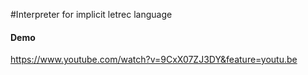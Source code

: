 #Interpreter for implicit letrec language

#### Demo
https://www.youtube.com/watch?v=9CxX07ZJ3DY&feature=youtu.be

